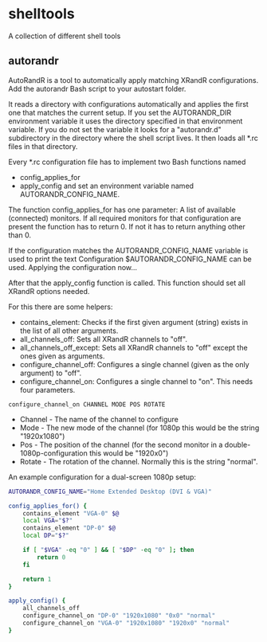 shelltools
==========

A collection of different shell tools


autorandr
---------

AutoRandR is a tool to automatically apply matching XRandR configurations.
Add the autorandr Bash script to your autostart folder.

It reads a directory with configurations automatically and applies the first one that matches the current setup.
If you set the AUTORANDR_DIR environment variable it uses the directory specified in that environment variable.
If you do not set the variable it looks for a "autorandr.d" subdirectory in the directory where the shell script lives.
It then loads all *.rc files in that directory.

Every *.rc configuration file has to implement two Bash functions named
* config_applies_for
* apply_config
and set an environment variable named AUTORANDR_CONFIG_NAME.

The function config_applies_for has one parameter: A list of available (connected) monitors.
If all required monitors for that configuration are present the function has to return 0.
If not it has to return anything other than 0.

If the configuration matches the AUTORANDR_CONFIG_NAME variable is used to print the text
Configuration $AUTORANDR_CONFIG_NAME can be used. Applying the configuration now...

After that the apply_config function is called.
This function should set all XRandR options needed.

For this there are some helpers:
*   contains_element: Checks if the first given argument (string) exists in the list of all other arguments.
*   all_channels_off: Sets all XRandR channels to "off".
*   all_channels_off_except: Sets all XRandR channels to "off" except the ones given as arguments.
*   configure_channel_off: Configures a single channel (given as the only argument) to "off".
*   configure_channel_on: Configures a single channel to "on". This needs four parameters.

```
configure_channel_on CHANNEL MODE POS ROTATE
```

*   Channel - The name of the channel to configure
*   Mode - The new mode of the channel (for 1080p this would be the string "1920x1080")
*   Pos - The position of the channel (for the second monitor in a double-1080p-configuration this would be "1920x0")
*   Rotate - The rotation of the channel. Normally this is the string "normal".

An example configuration for a dual-screen 1080p setup:

```bash
AUTORANDR_CONFIG_NAME="Home Extended Desktop (DVI & VGA)"

config_applies_for() {
    contains_element "VGA-0" $@
    local VGA="$?"
    contains_element "DP-0" $@
    local DP="$?"

    if [ "$VGA" -eq "0" ] && [ "$DP" -eq "0" ]; then
        return 0
    fi

    return 1
}

apply_config() {
    all_channels_off
    configure_channel_on "DP-0" "1920x1080" "0x0" "normal"
    configure_channel_on "VGA-0" "1920x1080" "1920x0" "normal"
}
```
